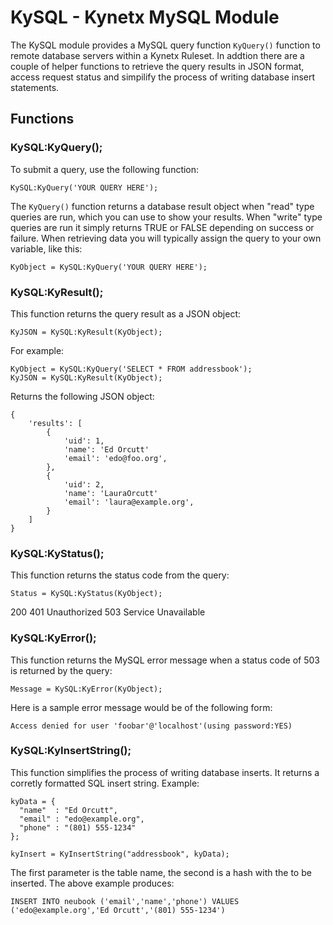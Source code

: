 KySQL - Kynetx MySQL Module
===========================

The KySQL module provides a MySQL query function `KyQuery()` function to remote database servers within a Kynetx Ruleset. In addtion there are a couple of helper functions to retrieve the query results in JSON format, access request status and simpilify the process of writing database insert statements.

Functions
---------

### KySQL:KyQuery();

To submit a query, use the following function:

    KySQL:KyQuery('YOUR QUERY HERE');

The `KyQuery()` function returns a database result object when "read" type queries are run, which you can use to show your results. When "write" type queries are run it simply returns TRUE or FALSE depending on success or failure. When retrieving data you will typically assign the query to your own variable, like this:

    KyObject = KySQL:KyQuery('YOUR QUERY HERE');

### KySQL:KyResult();

This function returns the query result as a JSON object:

    KyJSON = KySQL:KyResult(KyObject);

For example:

    KyObject = KySQL:KyQuery('SELECT * FROM addressbook');
    KyJSON = KySQL:KyResult(KyObject);

Returns the following JSON object:

    {
        'results': [
            {
                'uid': 1,
                'name': 'Ed Orcutt'
                'email': 'edo@foo.org',
            },
            {
                'uid': 2,
                'name': 'LauraOrcutt'
                'email': 'laura@example.org',
            }
        ]
    }

### KySQL:KyStatus();

This function returns the status code from the query:

    Status = KySQL:KyStatus(KyObject);

200
401 Unauthorized
503 Service Unavailable

### KySQL:KyError();

This function returns the MySQL error message when a status code of 503 is returned by the query:

    Message = KySQL:KyError(KyObject);

Here is a sample error message would be of the following form:

    Access denied for user 'foobar'@'localhost'(using password:YES)

### KySQL:KyInsertString();

This function simplifies the process of writing database inserts. It returns a corretly formatted SQL insert string. Example:

    kyData = {
      "name"  : "Ed Orcutt",
      "email" : "edo@example.org",
      "phone" : "(801) 555-1234"
    };
    
    kyInsert = KyInsertString("addressbook", kyData);

The first parameter is the table name, the second is a hash with the to be inserted. The above example produces:

    INSERT INTO neubook ('email','name','phone') VALUES ('edo@example.org','Ed Orcutt','(801) 555-1234')
